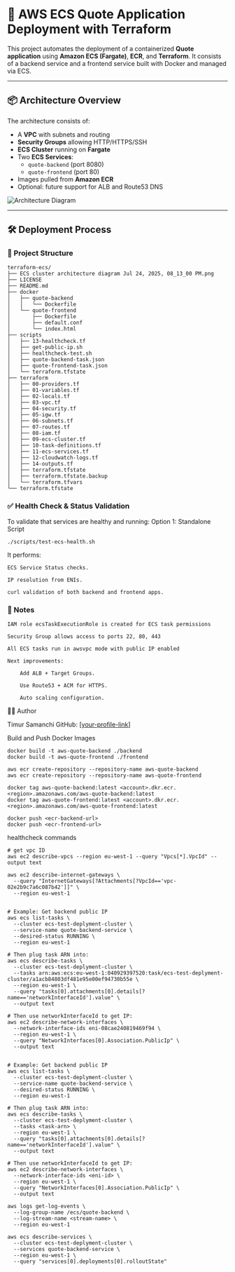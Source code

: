 
# 🚀 AWS ECS Quote Application Deployment with Terraform

This project automates the deployment of a containerized **Quote application** using **Amazon ECS (Fargate)**, **ECR**, and **Terraform**. It consists of a backend service and a frontend service built with Docker and managed via ECS.

---

## 📦 Architecture Overview

The architecture consists of:
- A **VPC** with subnets and routing
- **Security Groups** allowing HTTP/HTTPS/SSH
- **ECS Cluster** running on **Fargate**
- Two **ECS Services**:
  - `quote-backend` (port 8080)
  - `quote-frontend` (port 80)
- Images pulled from **Amazon ECR**
- Optional: future support for ALB and Route53 DNS

![Architecture Diagram](../A_flowchart_diagram_in_digital_vector_graphic_form.png)

---

## 🛠️ Deployment Process

### 📁 Project Structure

```
terraform-ecs/
├── ECS cluster architecture diagram Jul 24, 2025, 08_13_00 PM.png
├── LICENSE
├── README.md
├── docker
│   ├── quote-backend
│   │   └── Dockerfile
│   └── quote-frontend
│       ├── Dockerfile
│       ├── default.conf
│       └── index.html
├── scripts
│   ├── 13-healthcheck.tf
│   ├── get-public-ip.sh
│   ├── healthcheck-test.sh
│   ├── quote-backend-task.json
│   ├── quote-frontend-task.json
│   └── terraform.tfstate
├── terraform
│   ├── 00-providers.tf
│   ├── 01-variables.tf
│   ├── 02-locals.tf
│   ├── 03-vpc.tf
│   ├── 04-security.tf
│   ├── 05-igw.tf
│   ├── 06-subnets.tf
│   ├── 07-routes.tf
│   ├── 08-iam.tf
│   ├── 09-ecs-cluster.tf
│   ├── 10-task-definitions.tf
│   ├── 11-ecs-services.tf
│   ├── 12-cloudwatch-logs.tf
│   ├── 14-outputs.tf
│   ├── terraform.tfstate
│   ├── terraform.tfstate.backup
│   └── terraform.tfvars
└── terraform.tfstate

```

### ✅ Health Check & Status Validation

To validate that services are healthy and running:
Option 1: Standalone Script
```
./scripts/test-ecs-health.sh
```
It performs:

    ECS Service Status checks. 

    IP resolution from ENIs. 

    curl validation of both backend and frontend apps. 

### 🧠 Notes

    IAM role ecsTaskExecutionRole is created for ECS task permissions

    Security Group allows access to ports 22, 80, 443

    All ECS tasks run in awsvpc mode with public IP enabled

    Next improvements:  

        Add ALB + Target Groups. 

        Use Route53 + ACM for HTTPS. 

        Auto scaling configuration. 


👨‍💻 Author

Timur Samanchi
GitHub: [[your-profile-link](https://github.com/timursamanchi)]

Build and Push Docker Images
```
docker build -t aws-quote-backend ./backend
docker build -t aws-quote-frontend ./frontend

aws ecr create-repository --repository-name aws-quote-backend
aws ecr create-repository --repository-name aws-quote-frontend

docker tag aws-quote-backend:latest <account>.dkr.ecr.<region>.amazonaws.com/aws-quote-backend:latest
docker tag aws-quote-frontend:latest <account>.dkr.ecr.<region>.amazonaws.com/aws-quote-frontend:latest

docker push <ecr-backend-url>
docker push <ecr-frontend-url>
```

healthcheck commands
```
# get vpc ID
aws ec2 describe-vpcs --region eu-west-1 --query "Vpcs[*].VpcId" --output text

aws ec2 describe-internet-gateways \
  --query "InternetGateways[?Attachments[?VpcId=='vpc-02e2b9c7a6c087b42']]" \
  --region eu-west-1


# Example: Get backend public IP
aws ecs list-tasks \
  --cluster ecs-test-deplyment-cluster \
  --service-name quote-backend-service \
  --desired-status RUNNING \
  --region eu-west-1

# Then plug task ARN into:
aws ecs describe-tasks \
  --cluster ecs-test-deplyment-cluster \
  --tasks arn:aws:ecs:eu-west-1:040929397520:task/ecs-test-deplyment-cluster/a1acb84803df481e95e00ef94730b55e \
  --region eu-west-1 \
  --query "tasks[0].attachments[0].details[?name=='networkInterfaceId'].value" \
  --output text

# Then use networkInterfaceId to get IP:
aws ec2 describe-network-interfaces \
  --network-interface-ids eni-08cae240819469f94 \
  --region eu-west-1 \
  --query "NetworkInterfaces[0].Association.PublicIp" \
  --output text


# Example: Get backend public IP
aws ecs list-tasks \
  --cluster ecs-test-deplyment-cluster \
  --service-name quote-backend-service \
  --desired-status RUNNING \
  --region eu-west-1

# Then plug task ARN into:
aws ecs describe-tasks \
  --cluster ecs-test-deplyment-cluster \
  --tasks <task-arn> \
  --region eu-west-1 \
  --query "tasks[0].attachments[0].details[?name=='networkInterfaceId'].value" \
  --output text

# Then use networkInterfaceId to get IP:
aws ec2 describe-network-interfaces \
  --network-interface-ids <eni-id> \
  --region eu-west-1 \
  --query "NetworkInterfaces[0].Association.PublicIp" \
  --output text

aws logs get-log-events \
  --log-group-name /ecs/quote-backend \
  --log-stream-name <stream-name> \
  --region eu-west-1

aws ecs describe-services \
  --cluster ecs-test-deplyment-cluster \
  --services quote-backend-service \
  --region eu-west-1 \
  --query "services[0].deployments[0].rolloutState"

```